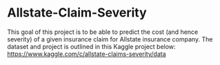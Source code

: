 # Allstate-Claim-Severity
This goal of this project is to be able to predict the cost (and hence severity) of a given insurance claim for Allstate insurance company.  The dataset and project is outlined in this Kaggle project below:  https://www.kaggle.com/c/allstate-claims-severity/data
